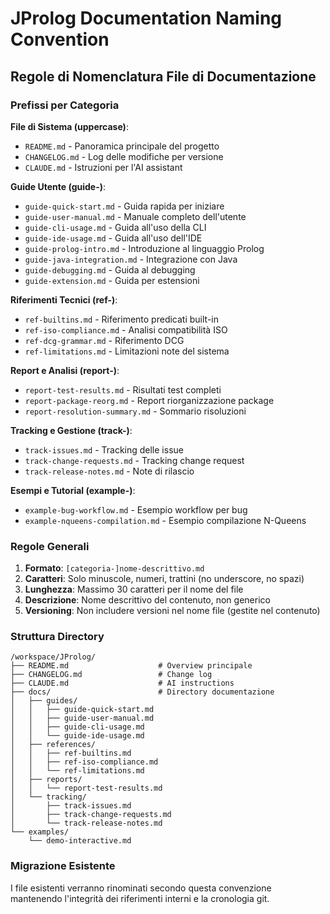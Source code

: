 # JProlog Documentation Naming Convention

## Regole di Nomenclatura File di Documentazione

### Prefissi per Categoria

**File di Sistema (uppercase)**:
- `README.md` - Panoramica principale del progetto
- `CHANGELOG.md` - Log delle modifiche per versione
- `CLAUDE.md` - Istruzioni per l'AI assistant

**Guide Utente (guide-)**:
- `guide-quick-start.md` - Guida rapida per iniziare
- `guide-user-manual.md` - Manuale completo dell'utente  
- `guide-cli-usage.md` - Guida all'uso della CLI
- `guide-ide-usage.md` - Guida all'uso dell'IDE
- `guide-prolog-intro.md` - Introduzione al linguaggio Prolog
- `guide-java-integration.md` - Integrazione con Java
- `guide-debugging.md` - Guida al debugging
- `guide-extension.md` - Guida per estensioni

**Riferimenti Tecnici (ref-)**:
- `ref-builtins.md` - Riferimento predicati built-in
- `ref-iso-compliance.md` - Analisi compatibilità ISO
- `ref-dcg-grammar.md` - Riferimento DCG
- `ref-limitations.md` - Limitazioni note del sistema

**Report e Analisi (report-)**:
- `report-test-results.md` - Risultati test completi
- `report-package-reorg.md` - Report riorganizzazione package
- `report-resolution-summary.md` - Sommario risoluzioni

**Tracking e Gestione (track-)**:
- `track-issues.md` - Tracking delle issue
- `track-change-requests.md` - Tracking change request
- `track-release-notes.md` - Note di rilascio

**Esempi e Tutorial (example-)**:
- `example-bug-workflow.md` - Esempio workflow per bug
- `example-nqueens-compilation.md` - Esempio compilazione N-Queens

### Regole Generali

1. **Formato**: `[categoria-]nome-descrittivo.md`
2. **Caratteri**: Solo minuscole, numeri, trattini (no underscore, no spazi)
3. **Lunghezza**: Massimo 30 caratteri per il nome del file
4. **Descrizione**: Nome descrittivo del contenuto, non generico
5. **Versioning**: Non includere versioni nel nome file (gestite nel contenuto)

### Struttura Directory

```
/workspace/JProlog/
├── README.md                    # Overview principale
├── CHANGELOG.md                 # Change log
├── CLAUDE.md                    # AI instructions
├── docs/                        # Directory documentazione
│   ├── guides/
│   │   ├── guide-quick-start.md
│   │   ├── guide-user-manual.md
│   │   ├── guide-cli-usage.md
│   │   └── guide-ide-usage.md
│   ├── references/
│   │   ├── ref-builtins.md
│   │   ├── ref-iso-compliance.md
│   │   └── ref-limitations.md
│   ├── reports/
│   │   └── report-test-results.md
│   └── tracking/
│       ├── track-issues.md
│       ├── track-change-requests.md
│       └── track-release-notes.md
└── examples/
    └── demo-interactive.md
```

### Migrazione Esistente

I file esistenti verranno rinominati secondo questa convenzione mantenendo l'integrità dei riferimenti interni e la cronologia git.